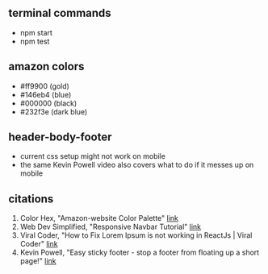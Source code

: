 ## terminal commands 
- npm start 
- npm test 


## amazon colors 
- #ff9900 (gold)
- #146eb4 (blue)
- #000000 (black)
- #232f3e (dark blue)


## header-body-footer
- current css setup might not work on mobile
- the same Kevin Powell video also covers what to do if it messes up on mobile 


## citations 
1. Color Hex, "Amazon-website Color Palette" [link](https://www.color-hex.com/color-palette/26593)
2. Web Dev Simplified, "Responsive Navbar Tutorial" [link](https://www.youtube.com/watch?v=At4B7A4GOPg)
3. Viral Coder, "How to Fix Lorem Ipsum is not working in ReactJs | Viral Coder" [link](https://www.youtube.com/watch?v=mexJVnSumX8)
4. Kevin Powell, "Easy sticky footer - stop a footer from floating up a short page!" [link](https://www.youtube.com/watch?v=yc2olxLgKLk&t=148s)